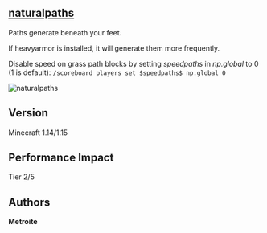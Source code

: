 ## [naturalpaths](https://minhaskamal.github.io/DownGit/#/home?url=https://github.com/Metroite/datapacks/tree/master/naturalpaths&rootDirectory=false)

Paths generate beneath your feet.

If heavyarmor is installed, it will generate them more frequently.

Disable speed on grass path blocks by setting *$speedpaths$* in *np.global* to 0 (1 is default): `/scoreboard players set $speedpaths$ np.global 0`

![naturalpaths](naturalpaths.png?raw=true "Annoying or a blessing?")

## Version

Minecraft 1.14/1.15

## Performance Impact

Tier 2/5

## Authors

**Metroite**
